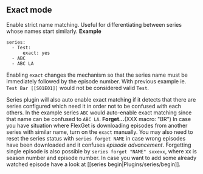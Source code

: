 ## Exact mode

Enable strict name matching. Useful for differentiating between series whose names start similarly.
**Example**


    series:
      - Test:
          exact: yes
      - ABC
      - ABC LA


Enabling `exact` changes the mechanism so that the series name must be immediately followed by the episode number. With previous example ie. `Test Bar [[S01E01]]` would not be considered valid `Test`.

Series plugin will also auto enable exact matching if it detects that there are series configured which need it in order not to be confused with each others. In the example series `ABC` would auto-enable exact matching since that name can be confused to `ABC LA`.
**Forget...**(XXX macro: "BR")
In case you have situation where FlexGet is downloading episodes from another series with similar name, turn on the `exact` manually. You may also need to reset the series status with `series forget NAME` in case wrong episodes have been downloaded and it confuses *episode advancement*.
Forgetting single episode is also possible by `series forget "NAME" sxxexx`, where xx is season number and episode number. In case you want to add some already watched episode have a look at [[series begin|Plugins/series/begin]].
